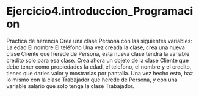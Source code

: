 # Ejercicio4.introduccion_Programacion
Practica de herencia
Crea una clase Persona con las siguientes variables:
La edad
El nombre
El teléfono
Una vez creada la clase, crea una nueva clase Cliente que herede de Persona, esta nueva clase tendrá la variable credito solo para esa clase.
Crea ahora un objeto de la clase Cliente que debe tener como propiedades la edad, el telefono, el nombre y el credito, tienes que darles valor y mostrarlas por pantalla.
Una vez hecho esto, haz lo mismo con la clase Trabajador que herede de Persona, y con una variable salario que solo tenga la clase Trabajador.
